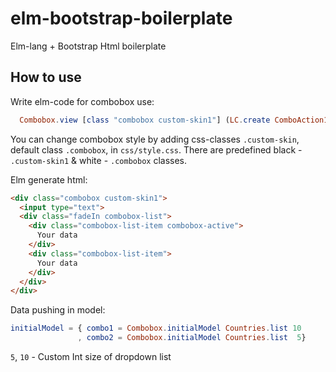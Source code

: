 # elm-bootstrap-boilerplate
Elm-lang + Bootstrap Html boilerplate

## How to use

Write elm-code for combobox use:

```elm
  Combobox.view [class "combobox custom-skin1"] (LC.create ComboAction1 actionChannel) model.combo1
```

You can change combobox style by adding css-classes `.custom-skin`, default class `.combobox`, in `css/style.css`.
There are predefined black - `.custom-skin1` & white - `.combobox` classes.

Elm generate html:

```html
<div class="combobox custom-skin1">
  <input type="text">
  <div class="fadeIn combobox-list">
    <div class="combobox-list-item combobox-active">
      Your data
    </div>
    <div class="combobox-list-item">
      Your data
    </div>
  </div>
</div>
```

Data pushing in model:

```elm
initialModel = { combo1 = Combobox.initialModel Countries.list 10
               , combo2 = Combobox.initialModel Countries.list  5}
```

`5`, `10` - Custom Int size of dropdown list